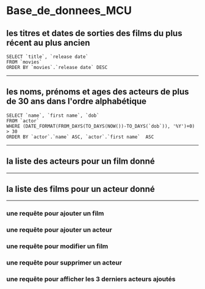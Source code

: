 # Base_de_donnees_MCU

## les titres et dates de sorties des films du plus récent au plus ancien

````
SELECT `title`, `release date` 
FROM `movies` 
ORDER BY `movies`.`release date` DESC
````

-------------------------------------------------------------------------------------
## les noms, prénoms et ages des acteurs de plus de 30 ans dans l'ordre alphabétique
````
SELECT `name`, `first name`, `dob` 
FROM `actor` 
WHERE (DATE_FORMAT(FROM_DAYS(TO_DAYS(NOW())-TO_DAYS(`dob`)), '%Y')+0) > 30  
ORDER BY `actor`.`name` ASC, `actor`.`first name`  ASC
````

-------------------------------------------------------------------------------------
## la liste des acteurs pour un film donné



-------------------------------------------------------------------------------------
## la liste des films pour un acteur donné




-------------------------------------------------------------------------------------
### une requête pour ajouter un film

### une requête pour ajouter un acteur

### une requête pour modifier un film

### une requête pour supprimer un acteur

### une requête pour afficher les 3 derniers acteurs ajoutés
